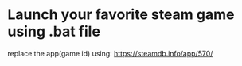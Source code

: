 # Launch your favorite steam game using .bat file

replace the app(game id) using: https://steamdb.info/app/570/


